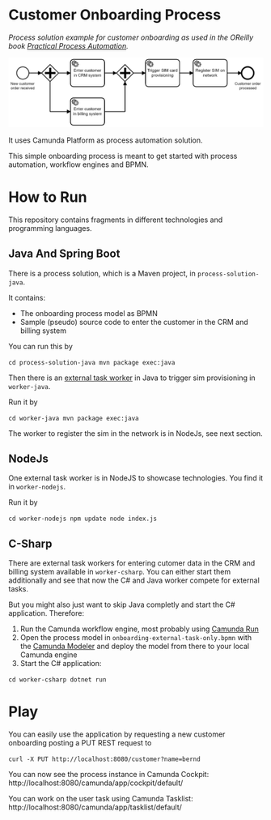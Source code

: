 
# Customer Onboarding Process

*Process solution example for customer onboarding as used in the OReilly book [Practical Process Automation](https://processautomationbook.com/).*

![Customer Onboarding](docs/onboarding.png)

It uses Camunda Platform as process automation solution.

This simple onboarding process is meant to get started with process automation, workflow engines and BPMN.

# How to Run 

This repository contains fragments in different technologies and programming languages.

## Java And Spring Boot

There is a process solution, which is a Maven project, in `process-solution-java`.

It contains:

* The onboarding process model as BPMN
* Sample (pseudo) source code to enter the customer in the CRM and billing system

You can run this by

`
cd process-solution-java
mvn package exec:java
`

Then there is an [external task worker](https://docs.camunda.org/manual/latest/user-guide/process-engine/external-tasks/) in Java to trigger sim provisioning in `worker-java`.

Run it by

`
cd worker-java
mvn package exec:java
`

The worker to register the sim in the network is in NodeJs, see next section.

## NodeJs

One external task worker is in NodeJS to showcase technologies. You find it in `worker-nodejs`.

Run it by

`
cd worker-nodejs
npm update
node index.js
`


## C-Sharp

There are external task workers for entering cutomer data in the CRM and billing system available in `worker-csharp`. 
You can either start them additionally and see that now the C# and Java worker compete for external tasks.

But you might also just want to skip Java completly and start the C# application. Therefore:

1. Run the Camunda workflow engine, most probably using [Camunda Run]()
1. Open the process model in `onboarding-external-task-only.bpmn` with the [Camunda Modeler]() and deploy the model from there to your local Camunda engine
1. Start the C# application:

`
cd worker-csharp
dotnet run
`

# Play

You can easily use the application by requesting a new customer onboarding posting a PUT REST request to 

`curl -X PUT http://localhost:8080/customer?name=bernd`

You can now see the process instance in Camunda Cockpit: http://localhost:8080/camunda/app/cockpit/default/

You can work on the user task using Camunda Tasklist: http://localhost:8080/camunda/app/tasklist/default/

